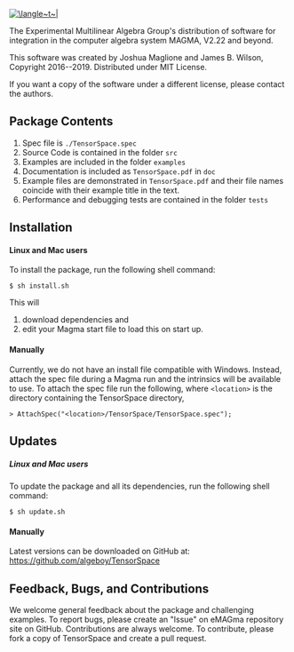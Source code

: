 
<a href="https://www.codecogs.com/eqnedit.php?latex=\langle~t~|" target="_blank"><img src="https://latex.codecogs.com/gif.latex?\langle~t~|" title="\langle~t~|" /></a>

The Experimental Multilinear Algebra Group's distribution of software for 
integration in the computer algebra system MAGMA, V2.22 and beyond.

This software was created by Joshua Maglione and James B. Wilson, Copyright 
2016--2019. Distributed under MIT License.

If you want a copy of the software under a different license, please contact the
authors. 


## Package Contents 

  1. Spec file is `./TensorSpace.spec`
  2. Source Code is contained in the folder `src`
  3. Examples are included in the folder `examples`
  4. Documentation is included as `TensorSpace.pdf` in `doc`
  5. Example files are demonstrated in `TensorSpace.pdf` and their file names 
     coincide with their example title in the text.
  6. Performance and debugging tests are contained in the folder `tests`


## Installation

#### Linux and Mac users

To install the package, run the following shell command:
```
$ sh install.sh
```
This will 
  1. download dependencies and
  2. edit your Magma start file to load this on start up.


#### Manually

Currently, we do not have an install file compatible with Windows. Instead, 
attach the spec file during a Magma run and the intrinsics will be available
to use.  To attach the spec file run the following, where `<location>` is the 
directory containing the TensorSpace directory,
```
> AttachSpec("<location>/TensorSpace/TensorSpace.spec");
```


## Updates

##### Linux and Mac users

To update the package and all its dependencies, run the following shell command:
```
$ sh update.sh
```

#### Manually

Latest versions can be downloaded on GitHub at: 
<https://github.com/algeboy/TensorSpace>


## Feedback, Bugs, and Contributions

We welcome general feedback about the package and challenging examples. To 
report bugs, please create an "Issue" on eMAGma repository site on GitHub. 
Contributions are always welcome. To contribute, please fork a copy of 
TensorSpace and create a pull request.



